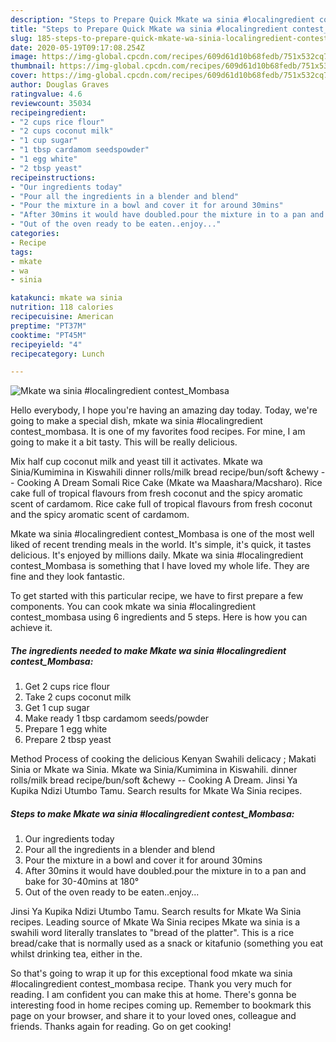 ```yaml
---
description: "Steps to Prepare Quick Mkate wa sinia #localingredient contest_Mombasa"
title: "Steps to Prepare Quick Mkate wa sinia #localingredient contest_Mombasa"
slug: 185-steps-to-prepare-quick-mkate-wa-sinia-localingredient-contest-mombasa
date: 2020-05-19T09:17:08.254Z
image: https://img-global.cpcdn.com/recipes/609d61d10b68fedb/751x532cq70/mkate-wa-sinia-localingredient-contest_mombasa-recipe-main-photo.jpg
thumbnail: https://img-global.cpcdn.com/recipes/609d61d10b68fedb/751x532cq70/mkate-wa-sinia-localingredient-contest_mombasa-recipe-main-photo.jpg
cover: https://img-global.cpcdn.com/recipes/609d61d10b68fedb/751x532cq70/mkate-wa-sinia-localingredient-contest_mombasa-recipe-main-photo.jpg
author: Douglas Graves
ratingvalue: 4.6
reviewcount: 35034
recipeingredient:
- "2 cups rice flour"
- "2 cups coconut milk"
- "1 cup sugar"
- "1 tbsp cardamom seedspowder"
- "1 egg white"
- "2 tbsp yeast"
recipeinstructions:
- "Our ingredients today"
- "Pour all the ingredients in a blender and blend"
- "Pour the mixture in a bowl and cover it for around 30mins"
- "After 30mins it would have doubled.pour the mixture in to a pan and bake for 30-40mins at 180°"
- "Out of the oven ready to be eaten..enjoy..."
categories:
- Recipe
tags:
- mkate
- wa
- sinia

katakunci: mkate wa sinia 
nutrition: 118 calories
recipecuisine: American
preptime: "PT37M"
cooktime: "PT45M"
recipeyield: "4"
recipecategory: Lunch

---
```



![Mkate wa sinia #localingredient contest_Mombasa](https://img-global.cpcdn.com/recipes/609d61d10b68fedb/751x532cq70/mkate-wa-sinia-localingredient-contest_mombasa-recipe-main-photo.jpg)

Hello everybody, I hope you're having an amazing day today. Today, we're going to make a special dish, mkate wa sinia #localingredient contest_mombasa. It is one of my favorites food recipes. For mine, I am going to make it a bit tasty. This will be really delicious.

Mix half cup coconut milk and yeast till it activates. Mkate wa Sinia/Kumimina in Kiswahili dinner rolls/milk bread recipe/bun/soft &amp;chewy -- Cooking A Dream Somali Rice Cake (Mkate wa Maashara/Macsharo). Rice cake full of tropical flavours from fresh coconut and the spicy aromatic scent of cardamom. Rice cake full of tropical flavours from fresh coconut and the spicy aromatic scent of cardamom.

Mkate wa sinia #localingredient contest_Mombasa is one of the most well liked of recent trending meals in the world. It's simple, it's quick, it tastes delicious. It's enjoyed by millions daily. Mkate wa sinia #localingredient contest_Mombasa is something that I have loved my whole life. They are fine and they look fantastic.


To get started with this particular recipe, we have to first prepare a few components. You can cook mkate wa sinia #localingredient contest_mombasa using 6 ingredients and 5 steps. Here is how you can achieve it.

<!--inarticleads1-->

##### The ingredients needed to make Mkate wa sinia #localingredient contest_Mombasa:

1. Get 2 cups rice flour
1. Take 2 cups coconut milk
1. Get 1 cup sugar
1. Make ready 1 tbsp cardamom seeds/powder
1. Prepare 1 egg white
1. Prepare 2 tbsp yeast


Method Process of cooking the delicious Kenyan Swahili delicacy ; Makati Sinia or Mkate wa Sinia. Mkate wa Sinia/Kumimina in Kiswahili. dinner rolls/milk bread recipe/bun/soft &amp;chewy -- Cooking A Dream. Jinsi Ya Kupika Ndizi Utumbo Tamu. Search results for Mkate Wa Sinia recipes. 

<!--inarticleads2-->

##### Steps to make Mkate wa sinia #localingredient contest_Mombasa:

1. Our ingredients today
1. Pour all the ingredients in a blender and blend
1. Pour the mixture in a bowl and cover it for around 30mins
1. After 30mins it would have doubled.pour the mixture in to a pan and bake for 30-40mins at 180°
1. Out of the oven ready to be eaten..enjoy...


Jinsi Ya Kupika Ndizi Utumbo Tamu. Search results for Mkate Wa Sinia recipes. Leading source of Mkate Wa Sinia recipes Mkate wa sinia is a swahili word literally translates to &#34;bread of the platter&#34;. This is a rice bread/cake that is normally used as a snack or kitafunio (something you eat whilst drinking tea, either in the. 

So that's going to wrap it up for this exceptional food mkate wa sinia #localingredient contest_mombasa recipe. Thank you very much for reading. I am confident you can make this at home. There's gonna be interesting food in home recipes coming up. Remember to bookmark this page on your browser, and share it to your loved ones, colleague and friends. Thanks again for reading. Go on get cooking!
